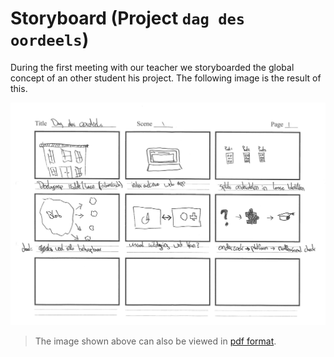 # Storyboard (Project `dag des oordeels`)
During the first meeting with our teacher we storyboarded the global concept of an other student his project. The following image is the result of this.

![Storyboard](../assets/images/storyboard-other-project.jpg)

> The image shown above can also be viewed in [pdf format](https://iancstewart.gitbooks.io/graduation-project-productbiografie/content/assets/downloads/storyboard-other-project.pdf).
